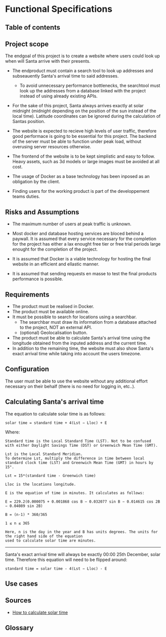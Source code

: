 # Functional Specifications

## Table of contents

## Project scope

The endgoal of this project is to create a website where users could look up when will Santa arrive with their presents.

- The endproduct must contain a search tool to look up addresses and subseauently Santa's arrival time to said addresses. 
    - To avoid unnecessary performance bottlenecks, the searchtool must look up the addresses from a database linked with the project instead of using already existing APIs.

- For the sake of this project, Santa always arrives exactly at solar midnight (midnight depending on the position of the sun instead of the local time). Latitude coordinates can be ignored during the calculation of Santas position.

- The website is expected to recieve high levels of user traffic, therefore good performace is going to be essential for this project. The backend of the server must be able to function under peak load, without overusing server resources otherwise.

- The frontend of the website is to be kept simplistic and easy to follow. Heavy assets, such as 3d models or large images must be avoided at all cost.

- The usage of Docker as a base technology has been inposed as an obligation by the client.

- Finding users for the working product is part of the developpement teams duties.

## Risks and Assumptions

- The maximum number of users at peak traffic is unknown.

- Most docker and database hosting services are bloced behind a paywall. It is assumed that every service necessary for the completion for the project has either a lax enought free tier or free trial periods large enought for the completion of the project.

- It is assumed that Docker is a viable technology for hosting the final website in an efficient and ellastic manner.

- It is assumed that sending requests en masse to test the final products performance is possible.

## Requirements

- The product must be realised in Docker.
- The product must be available online.
- It must be possible to search for locations using a searchbar.
    - The searchbar must draw its information from a database attached to the project, NOT an external API.
    - (optional) Geolocalisation button.
- The product must be able to calculate Santa's arrival time using the longitude obtained from the inputed address and the current time.
- In addition to the remaining time, the website must also show Santa's exact arrival time while taking into account the users timezone. 

## Configuration

The user must be able to use the website without any additional effort necessary on their behalf (there is no need for logging in, etc..).

## Calculating Santa's arrival time

The equation to calculate solar time is as follows:

```
solar time = standard time + 4(Lst − Lloc) + E
```

Where:

```
Standard time is the Local Standard Time (LST). Not to be confused with either Daylight Savings Time (DST) or Greenwich Mean Time (GMT).
```

```
Lst is the Local Standard Meridian.
To determine Lst, multiply the difference in time between local standard clock time (LST) and Greenwich Mean Time (GMT) in hours by 15°.

Lst = 15*(standard time - Greenwich time)
```

```
Lloc is the locations longitude.
```

```
E is the equation of time in minutes. It calculates as follows:

E = 229.2(0.000075 + 0.001868 cos B − 0.032077 sin B − 0.014615 cos 2B − 0.04089 sin 2B)

B = (n-1) * 360/365

1 ≤ n ≤ 365

Here, n is the day in the year and B has units degrees. The units for the right hand side of the equation
used to calculate solar time are minutes.
```

---

Santa's exact arrival time will always be exactly 00:00 25th December, solar time.
Therefore this equation will need to be flipped around:

```
standard time = solar time - 4(Lst − Lloc) - E
```

## Use cases



## Sources

- [How to calculate solar time](https://faculty.eng.ufl.edu/jonathan-scheffe/wp-content/uploads/sites/100/2020/08/Solar-Time1419.pdf)

## Glossary